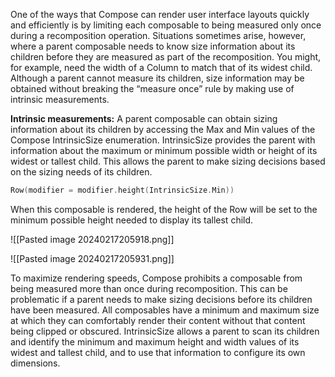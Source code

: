 
One of the ways that Compose can render user interface layouts quickly and efficiently is by limiting each composable to being measured only once during a recomposition operation. Situations sometimes arise, however, where a parent composable needs to know size information about its children before they are measured as part of the recomposition. You might, for example, need the width of a Column to match that of its widest child. Although a parent cannot measure its children, size information may be obtained without breaking the “measure once” rule by making use of intrinsic measurements.

**Intrinsic measurements:**
A parent composable can obtain sizing information about its children by accessing the Max and Min values of the Compose IntrinsicSize enumeration. IntrinsicSize provides the parent with information about the maximum  or minimum possible width or height of its widest or tallest child. This allows the parent to make sizing decisions based on the sizing needs of its children.
```kotlin
Row(modifier = modifier.height(IntrinsicSize.Min))
```

When this composable is rendered, the height of the Row will be set to the minimum possible height needed to display its tallest child.

![[Pasted image 20240217205918.png]]

![[Pasted image 20240217205931.png]]

To maximize rendering speeds, Compose prohibits a composable from being measured more than once during recomposition. This can be problematic if a parent needs to make sizing decisions before its children have been measured. All composables have a minimum and maximum size at which they can comfortably render their content without that content being clipped or obscured. IntrinsicSize allows a parent to scan its children and identify the minimum and maximum height and width values of its widest and tallest child, and to use that information to configure its own dimensions. 